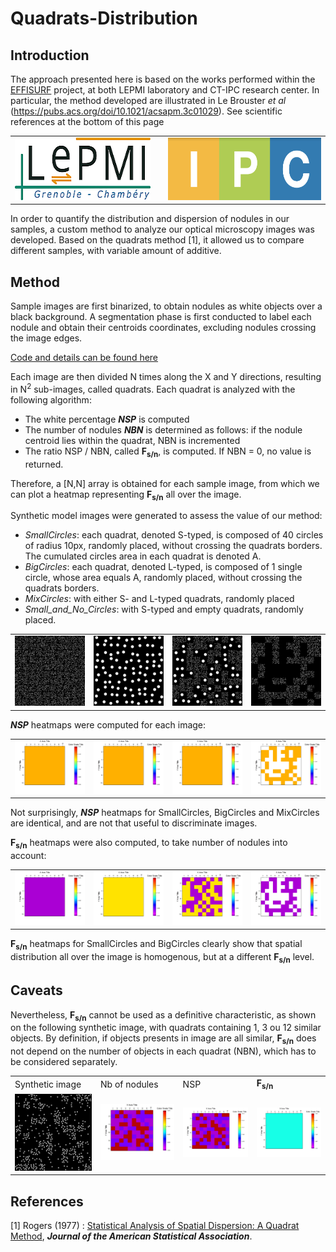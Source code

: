 # Quadrats-Distribution

## Introduction

The approach presented here is based on the works performed within the [EFFISURF](https://www.univ-smb.fr/2021/03/02/effisurf-un-projet-destine-a-apporter-de-nouvelles-fonctionnalites-aux-materiaux-plastiques) project, at both LEPMI laboratory and CT-IPC research center.
In particular, the method developed are illustrated in Le Brouster _et al_ (https://pubs.acs.org/doi/10.1021/acsapm.3c01029).
See scientific references at the bottom of this page

<table>
    <tr>
        <td> <a href="http://www.lepmi-guide.univ-smb.fr"> <img src="images/Logo_LEPMI_h100.png" alt="LEPMI" height=100></a> </td>
        <td> </td>
        <td> <a href="https://ct-ipc.com/"><img src="images/Logo_CT-IPC.png" alt="CT-IPC" height=100> </td>
    </tr>
</table>


In order to quantify the distribution and dispersion of nodules in our samples, a custom method to analyze our optical microscopy images was developed. Based on the quadrats method [1], it allowed us to compare different samples, with variable amount of additive.

## Method
Sample images are first binarized, to obtain nodules as white objects over a black background. A segmentation phase is first conducted to label each nodule and obtain their centroids coordinates, excluding nodules crossing the image edges.

[Code and details can be found here](https://github.com/ncharvin/Quadrats-Distribution/tree/main/notebook)

Each image are then divided N times along the X and Y directions, resulting in N<sup>2</sup> sub-images, called quadrats.  Each quadrat is analyzed with the following algorithm:

-	The white percentage ___NSP___ is computed
-	The number of nodules ___NBN___ is determined as follows: if the nodule centroid lies within the quadrat,  NBN is incremented
-	The ratio NSP / NBN, called __F<sub>s/n</sub>__, is computed. If NBN = 0, no value is returned.

Therefore, a [N,N] array is obtained for each sample image, from which we can plot a heatmap representing __F<sub>s/n</sub>__ all over the image.



Synthetic model images were generated to assess the value of our method:
-	_SmallCircles_: each quadrat, denoted S-typed, is composed of 40 circles of radius 10px, randomly placed, without crossing the quadrats borders. The cumulated circles area in each quadrat is denoted A.
-	_BigCircles_: each quadrat, denoted L-typed, is composed of 1 single circle, whose area equals A, randomly placed, without crossing the quadrats borders.
-	_MixCircles_: with either S- and L-typed quadrats, randomly placed
-	_Small_and_No_Circles_: with S-typed and empty quadrats, randomly placed.

<table>
    <tr>
        <td> <img src="images/SmallCircles.png" alt="Small Circles" width=200> </td>
        <td> <img src="images/BigCircles.png" alt="Big Circles" width=200> </td>
        <td> <img src="images/MixCircles.png" alt="Mix Circles" width=200> </td>
        <td> <img src="images/Small_and_No_Circles.png" alt="Small and No Circles" width=200> </td>
    </tr>
</table>

___NSP___ heatmaps were computed for each image:

<table>
    <tr>
        <td> <img src="images/G1-SmallCircles_ratio.png" alt="Small Circles" width=200> </td>
        <td> <img src="images/G2-BigCircles_ratio.png" alt="Big Circles" width=200> </td>
        <td> <img src="images/G3-MixCircles_ratio.png" alt="Mix Circles" width=200> </td>
        <td> <img src="images/G4-Small_and_NoCircles_ratio.png" alt="Small and No Circles" width=200> </td>
    </tr>
</table>

Not surprisingly, ___NSP___ heatmaps for SmallCircles, BigCircles and MixCircles are identical, and are not that useful to discriminate images. 

__F<sub>s/n</sub>__ heatmaps were also computed, to take number of nodules into account:

<table>
    <tr>
        <td> <img src="images/G1-SmallCircles_ratio_over_nodulesNumber.png" alt="Small Circles" width=200> </td>
        <td> <img src="images/G2-BigCircles_ratio_over_nodulesNumber.png" alt="Big Circles" width=200> </td>
        <td> <img src="images/G3-MixCircles_ratio_over_nodulesNumber.png" alt="Mix Circles" width=200> </td>
        <td> <img src="images/G4-Small_and_NoCircles_ratio_over_nodulesNumber.png" alt="Small and No Circles" width=200> </td>
    </tr>
</table>

__F<sub>s/n</sub>__ heatmaps for SmallCircles and BigCircles clearly show that spatial distribution all over the image is homogenous, but at a different __F<sub>s/n</sub>__ level.

## Caveats

Nevertheless, __F<sub>s/n</sub>__ cannot be used as a definitive characteristic, as shown on the following synthetic image, with quadrats containing 1, 3 ou 12 similar objects. By definition, if objects presents in image are all similar,  __F<sub>s/n</sub>__ does not depend on the number of objects in each quadrat (NBN), which has to be considered separately.
<table>
    <tr>
        <td> Synthetic image </td>
        <td> Nb of nodules  </td>
        <td> NSP </td>
        <td>  <b>F<sub>s/n</sub></b> </td>
    </tr>
    <tr>
        <td> <img src="images/SameFsn.png" alt="Same __F<sub>s/n</sub>__" width=200> </td>
        <td> <img src="images/GSameFsn_nbNodules_heatmap.png" alt="Same __F<sub>s/n</sub>__   Nb Nodules" width=200> </td>
        <td> <img src="images/GSameFsn_ratio_heatmap.png" alt="Same __F<sub>s/n</sub>__   NSP" width=200> </td>
        <td> <img src="images/GSameFsn_Fsn_heatmap.png" alt="Same __F<sub>s/n</sub>__" width=200> </td>
    </tr>
</table>

## References

[1] Rogers (1977) : [Statistical Analysis of Spatial Dispersion: A Quadrat Method](https://www.jstor.org/stable/2286951), ___Journal of the American Statistical Association___.

